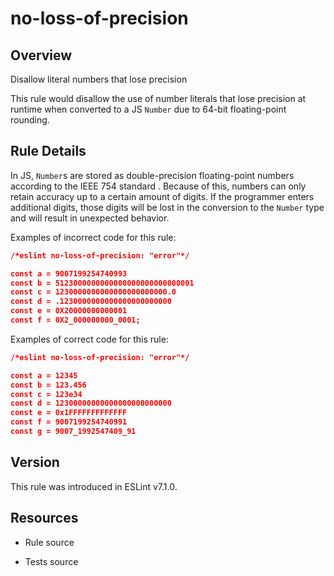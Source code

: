 

# no-loss-of-precision
## Overview

Disallow literal numbers that lose precision

This rule would disallow the use of number literals that lose precision at runtime when converted to a JS `Number` due to 64-bit floating-point rounding.

## Rule Details

In JS, `Number`s are stored as double-precision floating-point numbers according to the IEEE 754 standard . Because of this, numbers can only retain accuracy up to a certain amount of digits. If the programmer enters additional digits, those digits will be lost in the conversion to the `Number` type and will result in unexpected behavior.

Examples of incorrect code for this rule:


```json
/*eslint no-loss-of-precision: "error"*/

const a = 9007199254740993
const b = 5123000000000000000000000000001
const c = 1230000000000000000000000.0
const d = .1230000000000000000000000
const e = 0X20000000000001
const f = 0X2_000000000_0001;
```

Examples of correct code for this rule:


```json
/*eslint no-loss-of-precision: "error"*/

const a = 12345
const b = 123.456
const c = 123e34
const d = 12300000000000000000000000
const e = 0x1FFFFFFFFFFFFF
const f = 9007199254740991
const g = 9007_1992547409_91
```


## Version

This rule was introduced in ESLint v7.1.0.

## Resources


- Rule source 

- Tests source 

